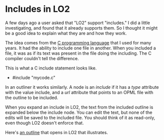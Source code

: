 # Includes in LO2
A few days ago a user asked that "LO2" support "includes." I did a little investigating, and found that it already supports them. So I thought it might be a good idea to explain what they are and how they work. 

The idea comes from the <a href="https://en.wikipedia.org/wiki/C_(programming_language)">C programming language</a> that I used for many years. It had the ability to include one file in another. When you included a file, it was as if its text was present in the file doing the including. The C compiler couldn't tell the difference. 

This is what a C include statement looks like. 
* #include "mycode.c"

In an outliner it works similarly. A node is an <i>include</i> if it has a <i>type</i> attribute with the value include, and a <i>url</i> attribute that points to an OPML file with the outline to be included. 

When you expand an include in LO2, the text from the included outline is expanded below the include node. You can edit the text, but none of the edits will be saved to the included file. You should think of it as read-only, even though LO2 doesn't enforce that. 

Here's <a href="http://instantoutliner.com/mi">an outline</a> that opens in LO2 that illustrates. 

